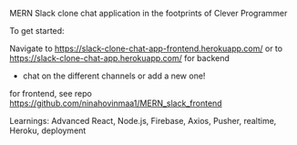 MERN Slack clone chat application in the footprints of Clever Programmer

To get started:

Navigate to https://slack-clone-chat-app-frontend.herokuapp.com/
or to https://slack-clone-chat-app.herokuapp.com/ for backend


- chat on the different channels or add a new one!

for frontend, see repo https://github.com/ninahovinmaa1/MERN_slack_frontend

Learnings: Advanced React, Node.js, Firebase, Axios, Pusher, realtime, Heroku, deployment

